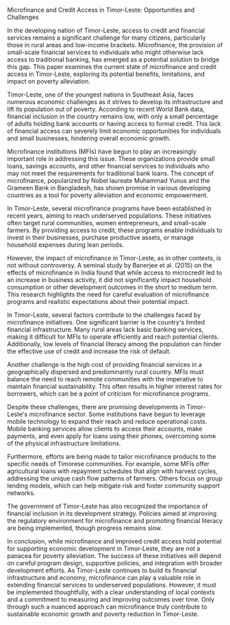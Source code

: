 Microfinance and Credit Access in Timor-Leste: Opportunities and Challenges

In the developing nation of Timor-Leste, access to credit and financial services remains a significant challenge for many citizens, particularly those in rural areas and low-income brackets. Microfinance, the provision of small-scale financial services to individuals who might otherwise lack access to traditional banking, has emerged as a potential solution to bridge this gap. This paper examines the current state of microfinance and credit access in Timor-Leste, exploring its potential benefits, limitations, and impact on poverty alleviation.

Timor-Leste, one of the youngest nations in Southeast Asia, faces numerous economic challenges as it strives to develop its infrastructure and lift its population out of poverty. According to recent World Bank data, financial inclusion in the country remains low, with only a small percentage of adults holding bank accounts or having access to formal credit. This lack of financial access can severely limit economic opportunities for individuals and small businesses, hindering overall economic growth.

Microfinance institutions (MFIs) have begun to play an increasingly important role in addressing this issue. These organizations provide small loans, savings accounts, and other financial services to individuals who may not meet the requirements for traditional bank loans. The concept of microfinance, popularized by Nobel laureate Muhammad Yunus and the Grameen Bank in Bangladesh, has shown promise in various developing countries as a tool for poverty alleviation and economic empowerment.

In Timor-Leste, several microfinance programs have been established in recent years, aiming to reach underserved populations. These initiatives often target rural communities, women entrepreneurs, and small-scale farmers. By providing access to credit, these programs enable individuals to invest in their businesses, purchase productive assets, or manage household expenses during lean periods.

However, the impact of microfinance in Timor-Leste, as in other contexts, is not without controversy. A seminal study by Banerjee et al. (2015) on the effects of microfinance in India found that while access to microcredit led to an increase in business activity, it did not significantly impact household consumption or other development outcomes in the short to medium term. This research highlights the need for careful evaluation of microfinance programs and realistic expectations about their potential impact.

In Timor-Leste, several factors contribute to the challenges faced by microfinance initiatives. One significant barrier is the country's limited financial infrastructure. Many rural areas lack basic banking services, making it difficult for MFIs to operate efficiently and reach potential clients. Additionally, low levels of financial literacy among the population can hinder the effective use of credit and increase the risk of default.

Another challenge is the high cost of providing financial services in a geographically dispersed and predominantly rural country. MFIs must balance the need to reach remote communities with the imperative to maintain financial sustainability. This often results in higher interest rates for borrowers, which can be a point of criticism for microfinance programs.

Despite these challenges, there are promising developments in Timor-Leste's microfinance sector. Some institutions have begun to leverage mobile technology to expand their reach and reduce operational costs. Mobile banking services allow clients to access their accounts, make payments, and even apply for loans using their phones, overcoming some of the physical infrastructure limitations.

Furthermore, efforts are being made to tailor microfinance products to the specific needs of Timorese communities. For example, some MFIs offer agricultural loans with repayment schedules that align with harvest cycles, addressing the unique cash flow patterns of farmers. Others focus on group lending models, which can help mitigate risk and foster community support networks.

The government of Timor-Leste has also recognized the importance of financial inclusion in its development strategy. Policies aimed at improving the regulatory environment for microfinance and promoting financial literacy are being implemented, though progress remains slow.

In conclusion, while microfinance and improved credit access hold potential for supporting economic development in Timor-Leste, they are not a panacea for poverty alleviation. The success of these initiatives will depend on careful program design, supportive policies, and integration with broader development efforts. As Timor-Leste continues to build its financial infrastructure and economy, microfinance can play a valuable role in extending financial services to underserved populations. However, it must be implemented thoughtfully, with a clear understanding of local contexts and a commitment to measuring and improving outcomes over time. Only through such a nuanced approach can microfinance truly contribute to sustainable economic growth and poverty reduction in Timor-Leste.